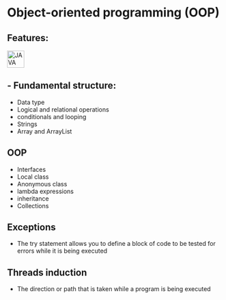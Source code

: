 # Object-oriented programming (OOP)

## Features:
<img align="center" alt="JAVA" height="40" width="40" src="https://cdn.jsdelivr.net/gh/devicons/devicon/icons/java/java-plain-wordmark.svg"><br>

## - Fundamental structure:
 - Data type
 - Logical and relational operations
 - conditionals and looping
 - Strings
 - Array and ArrayList

## OOP
 - Interfaces
 - Local class
 - Anonymous class
 - lambda expressions
 - inheritance
 - Collections
## Exceptions
 - The try statement allows you to define a block of code to be tested for errors while it is being executed
  
## Threads induction
 - The direction or path that is taken while a program is being executed